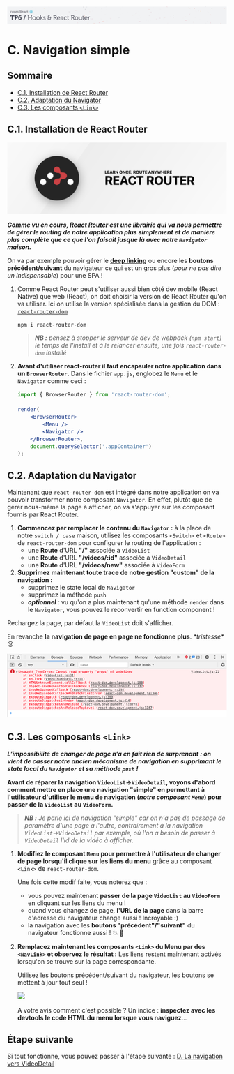 <img src="images/readme/header-small.jpg" >

# C. Navigation simple <!-- omit in toc -->

## Sommaire <!-- omit in toc -->
- [C.1. Installation de React Router](#c1-installation-de-react-router)
- [C.2. Adaptation du Navigator](#c2-adaptation-du-navigator)
- [C.3. Les composants `<Link>`](#c3-les-composants-link)

## C.1. Installation de React Router

<img src="images/readme/react-router.png" />

_**Comme vu en cours, [React Router](https://reactrouter.com/) est une librairie qui va nous permettre de gérer le routing de notre application plus simplement et de manière plus complète que ce que l'on faisait jusque là avec notre `Navigator` maison.**_

On va par exemple pouvoir gérer le **[deep linking](https://fr.wikipedia.org/wiki/Lien_profond)** ou encore les **boutons précédent/suivant** du navigateur ce qui est un gros plus (_pour ne pas dire un indispensable_) pour une SPA !

1. Comme React Router peut s'utiliser aussi bien côté dev mobile (React Native) que web (React), on doit choisir la version de React Router qu'on va utiliser. Ici on utilise la version spécialisée dans la gestion du DOM : [`react-router-dom`](https://www.npmjs.com/package/react-router-dom)<br>

	```bash
	npm i react-router-dom
	```

	> _**NB :** pensez à stopper le serveur de dev de webpack (`npm start`) le temps de l'install et à le relancer ensuite, une fois `react-router-dom` installé_

2. **Avant d'utiliser react-router il faut encapsuler notre application dans un `BrowserRouter`.** Dans le fichier `app.js`, englobez le `Menu` et le `Navigator` comme ceci :
	```jsx
	import { BrowserRouter } from 'react-router-dom';

	render(
		<BrowserRouter>
			<Menu />
			<Navigator />
		</BrowserRouter>,
		document.querySelector('.appContainer')
	);
	```

## C.2. Adaptation du Navigator

Maintenant que `react-router-dom` est intégré dans notre application on va pouvoir transformer notre composant `Navigator`. En effet, plutôt que de gérer nous-même la page à afficher, on va s'appuyer sur les composant fournis par React Router.

1. **Commencez par remplacer le contenu du `Navigator` :** à la place de notre `switch / case` maison, utilisez les composants `<Switch>` et `<Route>` de `react-router-dom` pour configurer le routing de l'application :
	- une **Route** d'URL **"/"** associée à `VideoList`
	- une **Route** d'URL **"/videos/:id"** associée à `VideoDetail`
	- une **Route** d'URL **"/videos/new"** associée à `VideoForm`
2. **Supprimez maintenant toute trace de notre gestion "custom" de la navigation :**
	- supprimez le state local de `Navigator`
	- supprimez la méthode `push`
	- _**optionnel** :_ vu qu'on a plus maintenant qu'une méthode `render` dans le `Navigator`, vous pouvez le reconvertir en function component !

Rechargez la page, par défaut la `VideoList` doit s'afficher.

En revanche **la navigation de page en page ne fonctionne plus**. _\*tristesse\*_ 😢

<img src="images/readme/nav-error.png" />

## C.3. Les composants `<Link>`
_**L'impossibilité de changer de page n'a en fait rien de surprenant : on vient de casser notre ancien mécanisme de navigation en supprimant le state local du `Navigator` et sa méthode `push` !**_

**Avant de réparer la navigation `VideoList`->`VideoDetail`, voyons d'abord comment mettre en place une navigation "simple" en permettant à l'utilisateur d'utiliser le menu de navigation (_notre composant `Menu`_) pour passer de la `VideoList` au `VideoForm`.**

> _**NB :** Je parle ici de navigation "simple" car on n'a pas de passage de paramètre d'une page à l'autre, contrairement à la navigation `VideoList`->`VideoDetail` par exemple, où l'on a besoin de passer à `VideoDetail` l'id de la vidéo à afficher._

1. **Modifiez le composant `Menu` pour permettre à l'utilisateur de changer de page lorsqu'il clique sur les liens du menu** grâce au composant `<Link>` de `react-router-dom`.

	Une fois cette modif faite, vous noterez que :
	- vous pouvez maintenant **passer de la page `VideoList` au `VideoForm`** en cliquant sur les liens du menu !
	- quand vous changez de page, **l'URL de la page** dans la barre d'adresse du navigateur change aussi ! Incroyable :)
	- la navigation avec les **boutons "précédent"/"suivant"** du navigateur fonctionne aussi ! 💥 💯

2. **Remplacez maintenant les composants `<Link>` du Menu par des [`<NavLink>`](https://reacttraining.com/react-router/web/api/NavLink) et observez le résultat :** Les liens restent maintenant activés lorsqu'on se trouve sur la page correspondante.

	Utilisez les boutons précédent/suivant du navigateur, les boutons se mettent à jour tout seul !

	<img src="images/readme/menu.gif" />

	A votre avis comment c'est possible ? Un indice : **inspectez avec les devtools le code HTML du menu lorsque vous naviguez**...


## Étape suivante <!-- omit in toc -->
Si tout fonctionne, vous pouvez passer à l'étape suivante : [D. La navigation vers VideoDetail](D-VideoDetail.md)
